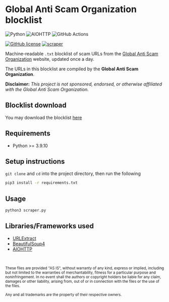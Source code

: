 # Global Anti Scam Organization blocklist

![Python](https://img.shields.io/badge/Python-FFD43B?style=for-the-badge&logo=python&logoColor=blue)
![AIOHTTP](https://img.shields.io/badge/AIOHTTP-2C5BB4?style=for-the-badge&logo=aiohttp&logoColor=white)
![GitHub Actions](https://img.shields.io/badge/GitHub_Actions-2088FF?style=for-the-badge&logo=github-actions&logoColor=white)

[![GitHub license](https://img.shields.io/badge/LICENSE-BSD--3--CLAUSE-GREEN?style=for-the-badge)](LICENSE)
[![scraper](https://img.shields.io/github/workflow/status/elliotwutingfeng/GlobalAntiScamOrg-blocklist-scraper/scraper?label=SCRAPER&style=for-the-badge)](https://github.com/elliotwutingfeng/GlobalAntiScamOrg-blocklist-scraper/actions/workflows/scraper.yml)

Machine-readable `.txt` blocklist of scam URLs from the [Global Anti Scam Organization](https://www.globalantiscam.org/list-of-scam-websites-and-links) website, updated once a day.

The URLs in this blocklist are compiled by the **Global Anti Scam Organization**.

**Disclaimer:** _This project is not sponsored, endorsed, or otherwise affiliated with the Global Anti Scam Organization._

## Blocklist download
You may download the blocklist [here](global-anti-scam-org-scam-urls.txt?raw=1)

## Requirements

-   Python >= 3.9.10

## Setup instructions

`git clone` and `cd` into the project directory, then run the following

```bash
pip3 install -r requirements.txt
```

## Usage

```bash
python3 scraper.py
```

## Libraries/Frameworks used

-   [URLExtract](https://github.com/lipoja/URLExtract)
-   [BeautifulSoup4](https://beautiful-soup-4.readthedocs.io)
-   [AIOHTTP](https://docs.aiohttp.org/en/stable)

&nbsp;

<sup>These files are provided "AS IS", without warranty of any kind, express or implied, including but not limited to the warranties of merchantability, fitness for a particular purpose and noninfringement. In no event shall the authors or copyright holders be liable for any claim, damages or other liability, arising from, out of or in connection with the files or the use of the files.</sup>

<sub>Any and all trademarks are the property of their respective owners.</sub>
